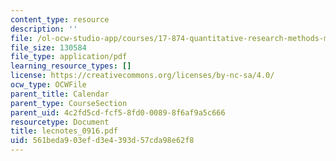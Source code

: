 ```yaml
---
content_type: resource
description: ''
file: /ol-ocw-studio-app/courses/17-874-quantitative-research-methods-multivariate-spring-2004/561beda903efd3e4393d57cda98e62f8_lecnotes_0916.pdf
file_size: 130584
file_type: application/pdf
learning_resource_types: []
license: https://creativecommons.org/licenses/by-nc-sa/4.0/
ocw_type: OCWFile
parent_title: Calendar
parent_type: CourseSection
parent_uid: 4c2fd5cd-fcf5-8fd0-0089-8f6af9a5c666
resourcetype: Document
title: lecnotes_0916.pdf
uid: 561beda9-03ef-d3e4-393d-57cda98e62f8
---
```

